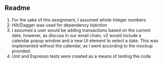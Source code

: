 ## Readme
1) For the sake of this assignment, I assumed whole integer numbers
2) Hilt/Dagger was used for dependency injection
3) I assumed a user would be adding transactions based on the current date, however, as discuss in our
email chain, v2 would include a calendar popup window and a new UI element to select a date. This was
implemented without the calendar, as I went according to the mockup provided.
4) Unit and Espresso tests were created as a means of testing the code